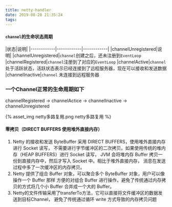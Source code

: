 ```yaml
---
title: netty-handler
date: 2019-08-28 21:35:24
tags:
---
```


#### `channel`的生命状态周期

|状态|说明|
|------------|------------|------------|
|channelUnregistered|说明|
|channelUnregistered|`channel`创建之后，还未注册到`EventLoop`
|channelRegistered|`channel`注册到了对应的`EventLoop`
|channelActive|`channel`处于活跃状态，活跃状态表示已经连接到了远程服务器，现在可以接收和发送数据
|channelInactive|`channel` 未连接到远程服务器
### 一个Channel正常的生命周期如下
channelRegistered -> channelActice -> channelInactive -> channelUnregistered

{% asset_img netty多路复用.png netty多路复用 %}


#### 零拷贝（DIRECT BUFFERS 使用堆外直接内存）

1. Netty 的接收和发送 ByteBuffer 采用 DIRECT BUFFERS，使用堆外直接内存进行 Socket 读写，
不需要进行字节缓冲区的二次拷贝。如果使用传统的堆内存（HEAP BUFFERS）进行 Socket 读写，
JVM 会将堆内存 Buffer 拷贝一份到直接内存中，然后才写入 Socket 中。相比于堆外直接内存，
消息在发送过程中多了一次缓冲区的内存拷贝。
2. Netty 提供了组合 Buffer 对象，可以聚合多个 ByteBuffer 对象，用户可以像操作一个 Buffer 那样
方便的对组合 Buffer 进行操作，避免了传统通过内存拷贝的方式将几个小 Buffer 合并成一个大的
Buffer。
3. Netty的文件传输采用了transferTo方法，它可以直接将文件缓冲区的数据发送到目标Channel，
避免了传统通过循环 write 方式导致的内存拷贝问题